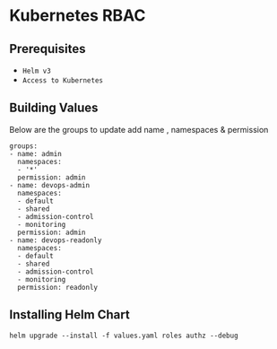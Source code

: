 # Kubernetes RBAC

## Prerequisites

* `Helm v3`
* `Access to Kubernetes`

## Building Values 

Below are the groups  to update add name , namespaces & permission
```
groups:
- name: admin
  namespaces:
  - '*'
  permission: admin
- name: devops-admin
  namespaces:
  - default
  - shared
  - admission-control
  - monitoring
  permission: admin
- name: devops-readonly
  namespaces:
  - default
  - shared
  - admission-control
  - monitoring
  permission: readonly
```

## Installing Helm Chart
```
helm upgrade --install -f values.yaml roles authz --debug
```